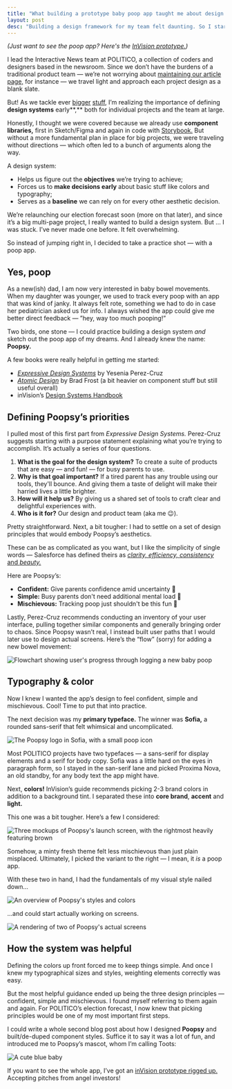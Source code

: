 ```yaml
---
title: "What building a prototype baby poop app taught me about design systems"
layout: post
desc: "Building a design framework for my team felt daunting. So I started small."
---
```

*(Just want to see the poop app? Here's the [InVision prototype.](https://invis.io/UB119WTWQ9AN#/454482736_Onboard-Title_Screen))*

I lead the Interactive News team at POLITICO, a collection of coders and designers based in the newsroom. Since we don’t have the burdens of a traditional product team — we’re not worrying about [maintaining our article page,](https://building.theatlantic.com/designing-the-story-for-the-readers-we-want-aeba392cd004) for instance — we travel light and approach each project design as a blank slate.

But! As we tackle ever [bigger](https://www.politico.com/2020-election/results/) [stuff](https://www.politico.com/interactives/2022/congressional-redistricting-maps-by-state-and-district/), I’m realizing the importance of defining **design systems** early**,** both for individual projects and the team at large.

Honestly, I thought we were covered because we already use **component libraries,** first in Sketch/Figma and again in code with [Storybook.](https://storybook.js.org) But without a more fundamental plan in place for big projects, we were traveling without directions — which often led to a bunch of arguments along the way.

A design system:

- Helps us figure out the **objectives** we’re trying to achieve;
- Forces us to **make decisions early** about basic stuff like colors and typography;
- Serves as a **baseline** we can rely on for every other aesthetic decision.

We’re relaunching our election forecast soon (more on that later), and since it’s a big multi-page project, I really wanted to build a design system. But ... I was stuck. I’ve never made one before. It felt overwhelming.

So instead of jumping right in, I decided to take a practice shot — with a poop app.

## Yes, poop

As a new(ish) dad, I am now very interested in baby bowel movements. When my daughter was younger, we used to track every poop with an app that was kind of janky. It always felt rote, something we had to do in case her pediatrician asked us for info.  I always wished the app could give me better direct feedback — ”hey, way too much pooping!”

Two birds, one stone — I could practice building a design system *and* sketch out the poop app of my dreams. And I already knew the name: **Poopsy.**

A few books were really helpful in getting me started:

- *[Expressive Design Systems](https://abookapart.com/products/expressive-design-systems)* by Yesenia Perez-Cruz
- *[Atomic Design](https://atomicdesign.bradfrost.com)* by Brad Frost (a bit heavier on component stuff but still useful overall)
- inVision’s [Design Systems Handbook](https://www.designbetter.co/design-systems-handbook)

## Defining Poopsy’s priorities

I pulled most of this first part from *Expressive Design Systems.* Perez-Cruz suggests starting with a purpose statement explaining what you’re trying to accomplish. It’s actually a series of four questions.

1. **What is the goal for the design system?** To create a suite of products that are easy — and fun! — for busy parents to use.
2. **Why is that goal important?** If a tired parent has any trouble using our tools, they'll bounce. And giving them a taste of delight will make their harried lives a little brighter.
3. **How will it help us?** By giving us a shared set of tools to craft clear and delightful experiences with.
4. **Who is it for?** Our design and product team (aka me 😉).

Pretty straightforward. Next, a bit tougher: I had to settle on a set of design principles that would embody Poopsy’s aesthetics.

These can be as complicated as you want, but I like the simplicity of single words — Salesforce has defined theirs as [*clarity, efficiency,* *consistency* and *beauty.*](https://medium.com/salesforce-ux/how-we-designed-the-new-salesforce-at-scale-6d3607fd92e5)

Here are Poopsy’s:

- **Confident:** Give parents confidence amid uncertainty 💪
- **Simple:** Busy parents don't need additional mental load 💎
- **Mischievous:** Tracking poop just shouldn't be this fun 🤪

Lastly, Perez-Cruz recommends conducting an inventory of your user interface, pulling together similar components and generally bringing order to chaos. Since Poopsy wasn’t real, I instead built user paths that I would later use to design actual screens. Here’s the “flow” (sorry) for adding a new bowel movement:

![Flowchart showing user's progress through logging a new baby poop](/assets/baby-poop/Untitled.png)

## Typography & color

Now I knew I wanted the app’s design to feel confident, simple and mischievous. Cool! Time to put that into practice.

The next decision was my **primary typeface.** The winner was **Sofia,** a rounded sans-serif that felt whimsical and uncomplicated.

![The Poopsy logo in Sofia, with a small poop icon](/assets/baby-poop/Untitled%201.png)

Most POLITICO projects have two typefaces — a sans-serif for display elements and a serif for body copy. Sofia was a little hard on the eyes in paragraph form, so I stayed in the san-serif lane and picked Proxima Nova, an old standby, for any body text the app might have.

Next, **colors!** InVision’s guide recommends picking 2-3 brand colors in addition to a background tint. I separated these into **core brand**, **accent** and **light.**

This one was a bit tougher. Here’s a few I considered:

![Three mockups of Poopsy's launch screen, with the rightmost heavily featuring brown](/assets/baby-poop/Untitled%202.png)

Somehow, a minty fresh theme felt less mischievous than just plain misplaced. Ultimately, I picked the variant to the right — I mean, it *is* a poop app.

With these two in hand, I had the fundamentals of my visual style nailed down...

![An overview of Poopsy's styles and colors](/assets/baby-poop/Untitled%203.png)

...and could start actually working on screens.

![A rendering of two of Poopsy's actual screens](/assets/baby-poop/Untitled%204.png)

## How the system was helpful

Defining the colors up front forced me to keep things simple. And once I knew my typographical sizes and styles, weighting elements correctly was easy.

But the most helpful guidance ended up being the three design principles — confident, simple and mischievous. I found myself referring to them again and again. For POLITICO’s election forecast, I now knew that picking principles would be one of my most important first steps.

I could write a whole second blog post about how I designed **Poopsy** and built/de-duped component styles. Suffice it to say it was a lot of fun, and introduced me to Poopsy’s mascot, whom I’m calling Toots:

![A cute blue baby](/assets/baby-poop/toots.png)

If you want to see the whole app, I’ve got an [inVision prototype rigged up.](https://invis.io/UB119WTWQ9AN#/454482736_Onboard-Title_Screen) Accepting pitches from angel investors!
